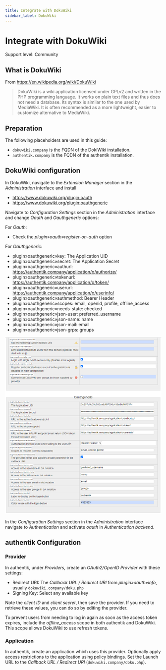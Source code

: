 ```yaml
---
title: Integrate with DokuWiki
sidebar_label: DokuWiki
---
```


# Integrate with DokuWiki

<span class="badge badge--secondary">Support level: Community</span>

## What is DokuWiki

From https://en.wikipedia.org/wiki/DokuWiki

> DokuWiki is a wiki application licensed under GPLv2 and written in the PHP programming language. It works on plain text files and thus does not need a database. Its syntax is similar to the one used by MediaWiki. It is often recommended as a more lightweight, easier to customize alternative to MediaWiki.

## Preparation

The following placeholders are used in this guide:

- `dokuwiki.company` is the FQDN of the DokiWiki installation.
- `authentik.company` is the FQDN of the authentik installation.

## DokuWiki configuration

In DokuWiki, navigate to the _Extension Manager_ section in the _Administration_ interface and install

- https://www.dokuwiki.org/plugin:oauth
- https://www.dokuwiki.org/plugin:oauthgeneric

Navigate to _Configuration Settings_ section in the _Administration_ interface and change _Oauth_ and _Oauthgeneric_ options:

For _Oauth_:

- Check the _plugin»oauth»register-on-auth_ option

For _Oauthgeneric_:

- plugin»oauthgeneric»key: The Application UID
- plugin»oauthgeneric»secret: The Application Secret
- plugin»oauthgeneric»authurl: https://authentik.company/application/o/authorize/
- plugin»oauthgeneric»tokenurl: https://authentik.company/application/o/token/
- plugin»oauthgeneric»userurl: https://authentik.company/application/o/userinfo/
- plugin»oauthgeneric»authmethod: Bearer Header
- plugin»oauthgeneric»scopes: email, openid, profile, offline_access
- plugin»oauthgeneric»needs-state: checked
- plugin»oauthgeneric»json-user: preferred_username
- plugin»oauthgeneric»json-name: name
- plugin»oauthgeneric»json-mail: email
- plugin»oauthgeneric»json-grps: groups

![](./dokuwiki_oauth_generic.png)

In the _Configuration Settings_ section in the _Administration_ interface navigate to _Authentication_ and activate _oauth_ in _Authentication backend_.

## authentik Configuration

### Provider

In authentik, under _Providers_, create an _OAuth2/OpenID Provider_ with these settings:

- Redirect URI: The _Callback URL / Redirect URI_ from _plugin»oauth»info_, usually `dokuwiki.company/doku.php`
- Signing Key: Select any available key

Note the _client ID_ and _client secret_, then save the provider. If you need to retrieve these values, you can do so by editing the provider.

To prevent users from needing to log in again as soon as the access token expires, include the _offline_access_ scope in both authentik and DokuWiki. This scope allows DokuWiki to use refresh tokens.

### Application

In authentik, create an application which uses this provider. Optionally apply access restrictions to the application using policy bindings.
Set the Launch URL to the _Callback URL / Redirect URI_ (`dokuwiki.company/doku.php`).
